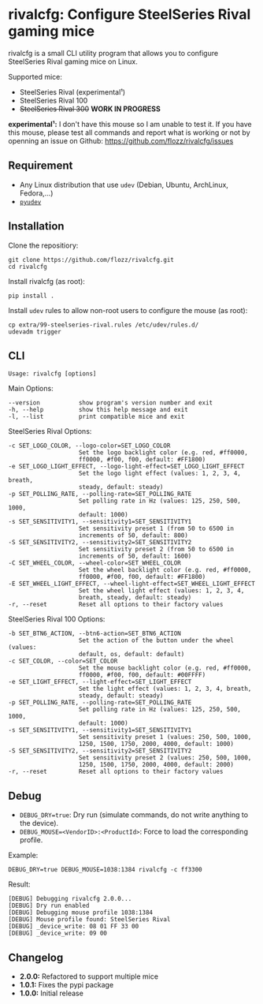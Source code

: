 # rivalcfg: Configure SteelSeries Rival gaming mice

rivalcfg is a small CLI utility program that allows you to configure
SteelSeries Rival gaming mice on Linux.

Supported mice:

* SteelSeries Rival (experimental¹)
* SteelSeries Rival 100
* ~~SteelSeries Rival 300~~ **WORK IN PROGRESS**

__experimental¹:__ I don't have this mouse so I am unable to test it. If you
have this mouse, please test all commands and report what is working or not by
openning an issue on Github: https://github.com/flozz/rivalcfg/issues

## Requirement

* Any Linux distribution that use `udev` (Debian, Ubuntu, ArchLinux,
  Fedora,...)
* [`pyudev`](https://pypi.python.org/pypi/pyudev)


## Installation

Clone the repositiory:

    git clone https://github.com/flozz/rivalcfg.git
    cd rivalcfg

Install rivalcfg (as root):

    pip install .

Install `udev` rules to allow non-root users to configure the mouse (as root):

    cp extra/99-steelseries-rival.rules /etc/udev/rules.d/
    udevadm trigger


## CLI

    Usage: rivalcfg [options]

Main Options:

    --version           show program's version number and exit
    -h, --help          show this help message and exit
    -l, --list          print compatible mice and exit

SteelSeries Rival Options:

    -c SET_LOGO_COLOR, --logo-color=SET_LOGO_COLOR
                        Set the logo backlight color (e.g. red, #ff0000,
                        ff0000, #f00, f00, default: #FF1800)
    -e SET_LOGO_LIGHT_EFFECT, --logo-light-effect=SET_LOGO_LIGHT_EFFECT
                        Set the logo light effect (values: 1, 2, 3, 4, breath,
                        steady, default: steady)
    -p SET_POLLING_RATE, --polling-rate=SET_POLLING_RATE
                        Set polling rate in Hz (values: 125, 250, 500, 1000,
                        default: 1000)
    -s SET_SENSITIVITY1, --sensitivity1=SET_SENSITIVITY1
                        Set sensitivity preset 1 (from 50 to 6500 in
                        increments of 50, default: 800)
    -S SET_SENSITIVITY2, --sensitivity2=SET_SENSITIVITY2
                        Set sensitivity preset 2 (from 50 to 6500 in
                        increments of 50, default: 1600)
    -C SET_WHEEL_COLOR, --wheel-color=SET_WHEEL_COLOR
                        Set the wheel backlight color (e.g. red, #ff0000,
                        ff0000, #f00, f00, default: #FF1800)
    -E SET_WHEEL_LIGHT_EFFECT, --wheel-light-effect=SET_WHEEL_LIGHT_EFFECT
                        Set the wheel light effect (values: 1, 2, 3, 4,
                        breath, steady, default: steady)
    -r, --reset         Reset all options to their factory values

SteelSeries Rival 100 Options:

    -b SET_BTN6_ACTION, --btn6-action=SET_BTN6_ACTION
                        Set the action of the button under the wheel (values:
                        default, os, default: default)
    -c SET_COLOR, --color=SET_COLOR
                        Set the mouse backlight color (e.g. red, #ff0000,
                        ff0000, #f00, f00, default: #00FFFF)
    -e SET_LIGHT_EFFECT, --light-effect=SET_LIGHT_EFFECT
                        Set the light effect (values: 1, 2, 3, 4, breath,
                        steady, default: steady)
    -p SET_POLLING_RATE, --polling-rate=SET_POLLING_RATE
                        Set polling rate in Hz (values: 125, 250, 500, 1000,
                        default: 1000)
    -s SET_SENSITIVITY1, --sensitivity1=SET_SENSITIVITY1
                        Set sensitivity preset 1 (values: 250, 500, 1000,
                        1250, 1500, 1750, 2000, 4000, default: 1000)
    -S SET_SENSITIVITY2, --sensitivity2=SET_SENSITIVITY2
                        Set sensitivity preset 2 (values: 250, 500, 1000,
                        1250, 1500, 1750, 2000, 4000, default: 2000)
    -r, --reset         Reset all options to their factory values


## Debug

* `DEBUG_DRY=true`: Dry run (simulate commands, do not write anything to the
  device).
* `DEBUG_MOUSE=<VendorID>:<ProductId>`: Force to load the corresponding
  profile.

Example:

    DEBUG_DRY=true DEBUG_MOUSE=1038:1384 rivalcfg -c ff3300

Result:

    [DEBUG] Debugging rivalcfg 2.0.0...
    [DEBUG] Dry run enabled
    [DEBUG] Debugging mouse profile 1038:1384
    [DEBUG] Mouse profile found: SteelSeries Rival
    [DEBUG] _device_write: 08 01 FF 33 00
    [DEBUG] _device_write: 09 00


## Changelog

* **2.0.0:** Refactored to support multiple mice
* **1.0.1:** Fixes the pypi package
* **1.0.0:** Initial release

